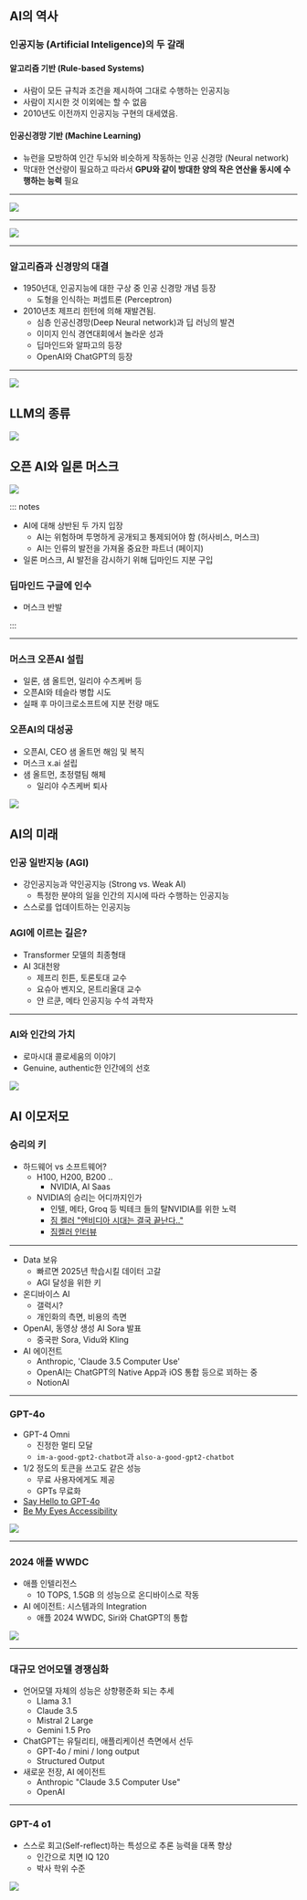## AI의 역사

### 인공지능 (Artificial Inteligence)의 두 갈래

#### 알고리즘 기반 (Rule-based Systems)

- 사람이 모든 규칙과 조건을 제시하여 그대로 수행하는 인공지능
- 사람이 지시한 것 이외에는 할 수 없음
- 2010년도 이전까지 인공지능 구현의 대세였음.

#### 인공신경망 기반 (Machine Learning)

- 뉴런을 모방하여 인간 두뇌와 비슷하게 작동하는 인공 신경망 (Neural network)
- 막대한 연산량이 필요하고 따라서 **GPU와 같이 방대한 양의 작은 연산을 동시에 수행하는 능력** 필요

---

![](attachments/Neuron.png)

---

![](attachments/nnet2.png)

---

### 알고리즘과 신경망의 대결

- 1950년대, 인공지능에 대한 구상 중 인공 신경망 개념 등장
	- 도형을 인식하는 퍼셉트론 (Perceptron)
- 2010년초 제프리 힌턴에 의해 재발견됨.
	- 심층 인공신경망(Deep Neural network)과 딥 러닝의 발견
	- 이미지 인식 경연대회에서 놀라운 성과
	- 딥마인드와 알파고의 등장
	- OpenAI와 ChatGPT의 등장

---

![](attachments/chatgpt-perceptron.png)

## LLM의 종류

![](attachments/image2.png)

## 오픈 AI와 일론 머스크

![](attachments/image31.png)

::: notes

- AI에 대해 상반된 두 가지 입장
	- AI는 위험하며 투명하게 공개되고 통제되어야 함 (허사비스, 머스크)
	- AI는 인류의 발전을 가져올 중요한 파트너 (페이지)
- 일론 머스크, AI 발전을 감시하기 위해 딥마인드 지분 구입

### 딥마인드 구글에 인수

- 머스크 반발

:::

---

### 머스크 오픈AI 설립

- 일론, 샘 올트먼, 일리야 수츠케버 등
- 오픈AI와 테슬라 병합 시도
- 실패 후 마이크로소프트에 지분 전량 매도

### 오픈AI의 대성공

- 오픈AI, CEO 샘 올트먼 해임 및 복직
- 머스크 x.ai 설립
- 샘 올트먼, 초정렬팀 해체
	- 일리야 수츠케버 퇴사

 ![](attachments/image5.png)

## AI의 미래

### 인공 일반지능 (AGI)

- 강인공지능과 약인공지능 (Strong vs. Weak AI)
	- 특정한 분야의 일을 인간의 지시에 따라 수행하는 인공지능
- 스스로를 업데이트하는 인공지능

### AGI에 이르는 길은?

- Transformer 모델의 최종형태
- AI 3대천왕
	- 제프리 힌튼, 토론토대 교수
	- 요슈아 벤지오, 몬트리올대 교수
	- 얀 르쿤, 메타 인공지능 수석 과학자

---

### AI와 인간의 가치

- 로마시대 콜로세움의 이야기
- Genuine, authentic한 인간에의 선호

![](attachments/image32.png)


## AI 이모저모

### 승리의 키

- 하드웨어 vs 소프트웨어?
	- H100, H200, B200 .. 
		- NVIDIA, AI Saas 
	- NVIDIA의 승리는 어디까지인가
		- 인텔, 메타, Groq 등 빅테크 들의 탈NVIDIA를 위한 노력
		- [짐 켈러 "엔비디아 시대는 결국 끝난다.."](https://www.youtube.com/watch?v=2pw-YZ7KuFY)
		- [짐켈러 인터뷰](https://www.youtube.com/watch?v=iwXr1IRaqWA)

---

- Data 보유
	- 빠르면 2025년 학습시킬 데이터 고갈
	- AGI 달성을 위한 키
- 온디바이스 AI
	- 갤럭시?
	- 개인화의 측면, 비용의 측면
- OpenAI, 동영상 생성 AI Sora 발표
	- 중국판 Sora, Vidu와 Kling
- AI 에이전트
	- Anthropic, 'Claude 3.5 Computer Use'
	- OpenAI는 ChatGPT의 Native App과 iOS 통합 등으로 꾀하는 중
	- NotionAI

---

### GPT-4o

- GPT-4 Omni
	- 진정한 멀티 모달
	- `im-a-good-gpt2-chatbot`과 `also-a-good-gpt2-chatbot`
- 1/2 정도의 토큰을 쓰고도 같은 성능
	- 무료 사용자에게도 제공
	- GPTs 무료화
- [Say Hello to GPT-4o](https://www.youtube.com/watch?v=vgYi3Wr7v_g)
- [Be My Eyes Accessibility](https://www.youtube.com/watch?v=KwNUJ69RbwY)

![](attachments/Pasted%20image%2020240614023735.png)

---

### 2024 애플 WWDC

- 애플 인텔리전스
	- 10 TOPS, 1.5GB 의 성능으로 온디바이스로 작동
- AI 에이전트: 시스템과의 Integration
	- 애플 2024 WWDC, Siri와 ChatGPT의 통합

![](attachments/Pasted%20image%2020240609231252.png)

---

### 대규모 언어모델 경쟁심화

- 언어모델 자체의 성능은 상향평준화 되는 추세
	- Llama 3.1 
	- Claude 3.5
	- Mistral 2 Large
	- Gemini 1.5 Pro
- ChatGPT는 유틸리티, 애플리케이션 측면에서 선두
	- GPT-4o / mini / long output
	- Structured Output
- 새로운 전장, AI 에이전트
	- Anthropic "Claude 3.5 Computer Use"
	- OpenAI

---

### GPT-4 o1

- 스스로 회고(Self-reflect)하는 특성으로 추론 능력을 대폭 향상
	- 인간으로 치면 IQ 120
	- 박사 학위 수준

![](attachments/Pasted%20image%2020240923163945.png)
